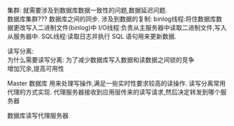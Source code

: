 集群:
就需要涉及到数据库数据一致性的问题,数据延迟问题.  
数据库集群???
数据库之间的同步. 
涉及到数据的复制:
binlog线程:将住数据库数据更改写入二进制文件(binlog)中
I/O线程:负责从主服务器中读取二进制文件,写入从服务器中.
SQL线程:读取日志并执行 SQL 语句用来更新数据.  

读写分离:  
为什么需要读写分离:
为了减少数据库写入数据和读数据之间锁的竞争  
增加冗余,提高可用性  

Master 数据库 用来处理写操作,满足一些实时性要求较高的读操作.
读写分离常用代理的方式实现.  代理服务器接收到应用层传来的读写请求,然后决定转发到哪个服务器

数据库读写代理服务器


